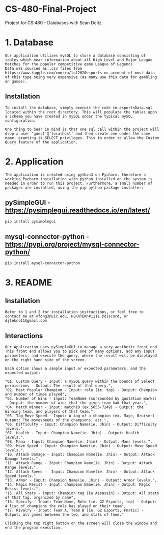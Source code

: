 # CS-480-Final-Project
Project for CS 480 - Databases with Sean Deitz.


# 1. Database

    Our application utilizes mySQL to store a database consisting of tables which bear information about all High Level and Major League Matches for the popular competitive game League of Legends.
    Data was sourced as .csv files from https://www.kaggle.com/xmorra/lol2020esports on account of most data of this type being very expensive (as many use this data for gambling on games).

## Installation
    To install the database, simply execute the code in esportsData.sql located within the root directory. This will populate the tables upon a schema you have created in mySQL under the typical mySQL configuration.

    One thing to bear in mind is that one sql call within the project will drop a user 'guest'@'localhost' and then create one under the same name, granting it SELECT privileges. This in order to allow the Custom Query feature of the application.

# 2. Application
    The application is created using python3 on Pycharm, therefore a working Pycharm installation with python installed on the system is needed in order to run this project. Furthermore, a small number of packages are installed, using the pip python package installer:

## pySimpleGUI - https://pysimplegui.readthedocs.io/en/latest/
    pip install pysimplegui

## mysql-connector-python - https://pypi.org/project/mysql-connector-python/
    pip install mysql-connector-python

# 3. README
## Installation
    Refer to 1 and 2 for installation instructions, or feel free to contact me at vfong3@uic.edu, HEKnTEKn#1111 @discord, or djtekno11@gmail.com

## Interactions
    Our Application uses pySimpleGUI to manage a very aesthetic front end. This front end allows you to pick one of many options, add any input parameters, and execute the query, where the result will be displayed on the right hand side of the screen.
    
    Each option shows a sample input or expected parameters, and the expected output:

    "01. Custom Query - Input: a mySQL query within the bounds of Select permissions - Output: The result of that query.",
    "02. Most Popular Champion - Input: role (ie. top) - Output: Champion and number of times played",
    "03. Number of Wins - Input: TeamName (surrounded by quotation marks) - Output: the number of wins that the given team had that year.",
    "04. Match Winner - Input: matchID (ex.5655-7249) - Output: the Winning team, and players of that team.",
    "05. Tag-Move Speed - Input: A tag of a champion (ex. Mage, Bruiser) - Output: The movespeeds of the champions, asc.",
    "06. Difficulty - Input: Champion Name(ie. Jhin) - Output: Difficulty levels.",
    "07. Health - Input: Champion Name(ie. Jhin) - Output: Health levels.",
    "08. Mana - Input: Champion Name(ie. Jhin) - Output: Mana levels.",
    "09. Move Speed - Input: Champion Name(ie. Jhin) - Output: Move Speed levels.",
    "10. Attack Damage - Input: Champion Name(ie. Jhin) - Output: Attack Damage levels.",
    "11. Attack Range - Input: Champion Name(ie. Jhin) - Output: Attack Range levels.",
    "12. Attack Speed -  Input: Champion Name(ie. Jhin) - Output: Attack Speed levels.",
    "13. Armor - Input: Champion Name(ie. Jhin) - Output: Armor levels.",
    "14. Magic Resist - Input: Champion Name(ie. Jhin) - Output: Magic Resist levels.",
    "15. All Stats - Input: Champion tag (ie.Assassin) - Output: All stats of that tag, organized by name",
    "16. Specify - Input: Team Name, Role (ie. G2 Esports, top) - Output: A list of champions the role has played on their team",
    "17. Rivalry - Input: Team A, Team B (ie. G2 Esports, Fnatic) - Output: all games between the two, and stats of them."

    Clicking the top right button on the screen will close the window and end the program execution.